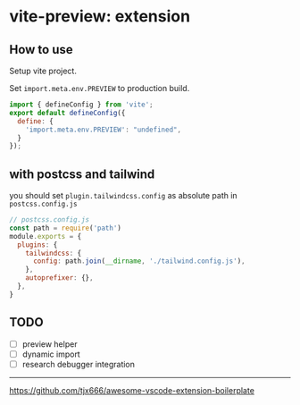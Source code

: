 # vite-preview: extension

## How to use

Setup vite project.

Set `import.meta.env.PREVIEW` to production build.

```js
import { defineConfig } from 'vite';
export default defineConfig({
  define: {
    'import.meta.env.PREVIEW': "undefined",
  }
});
```

## with postcss and tailwind

you should set `plugin.tailwindcss.config` as absolute path in `postcss.config.js`

```js
// postcss.config.js
const path = require('path')
module.exports = {
  plugins: {
    tailwindcss: {
      config: path.join(__dirname, './tailwind.config.js'),
    },
    autoprefixer: {},
  },
}
```

## TODO

- [ ] preview helper
- [ ] dynamic import
- [ ] research debugger integration

---

https://github.com/tjx666/awesome-vscode-extension-boilerplate

